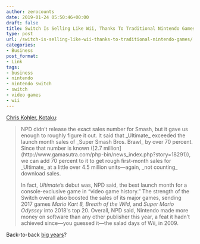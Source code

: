 ```yaml
---
author: zerocounts
date: 2019-01-24 05:50:46+00:00
draft: false
title: Switch Is Selling Like Wii, Thanks To Traditional Nintendo Games
type: post
url: /switch-is-selling-like-wii-thanks-to-traditional-nintendo-games/
categories:
- Business
post_format:
- Link
tags:
- business
- nintendo
- nintendo switch
- switch
- video games
- wii
---
```


[Chris Kohler, Kotaku](https://kotaku.com/switch-is-selling-like-wii-thanks-to-traditional-ninte-1831998830/):



<blockquote>NPD didn’t release the exact sales number for Smash, but it gave us enough to roughly figure it out. It said that _Ultimate_ exceeded the launch month sales of _Super Smash Bros. Brawl_ by over 70 percent. Since that number is known ([2.7 million](http://www.gamasutra.com/php-bin/news_index.php?story=18291)), we can add 70 percent to it to get rough first-month sales for _Ultimate_ at a little over 4.5 million units—again, _not counting_ download sales.

In fact, _Ultimate_’s debut was, NPD said, the best launch month for a console-exclusive game in “video game history.” The strength of the Switch overall also boosted the sales of its major games, sending 2017 games _Mario Kart 8, Breath of the Wild_, and _Super Mario Odyssey_ into 2018's top 20. Overall, NPD said, Nintendo made more money on software than any other publisher this year, a feat it hadn’t achieved since—you guessed it—the salad days of Wii, in 2009.

</blockquote>



Back-to-back [big years](https://www.zerocounts.net/big-ns-big-year/)?

